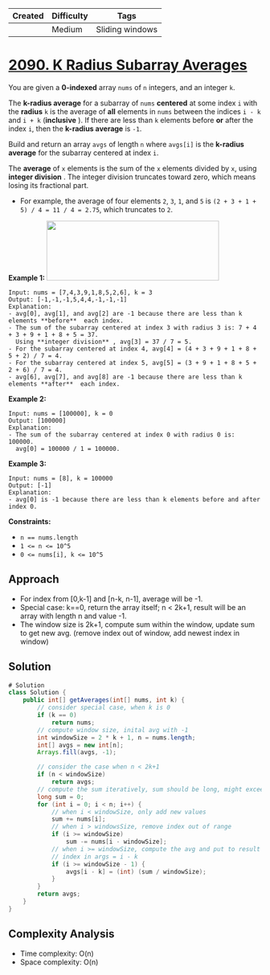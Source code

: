 | Created | Difficulty | Tags            |
| ------- | ---------- | --------------- |
|         | Medium     | Sliding windows |



# [2090. K Radius Subarray Averages](https://leetcode.com/problems/k-radius-subarray-averages/description/)

You are given a **0-indexed**  array `nums` of `n` integers, and an integer `k`.

The **k-radius average**  for a subarray of `nums` **centered**  at some index `i` with the **radius**  `k` is the average of **all**  elements in `nums` between the indices `i - k` and `i + k` (**inclusive** ). If there are less than `k` elements before **or**  after the index `i`, then the **k-radius average**  is `-1`.

Build and return an array `avgs` of length `n` where `avgs[i]` is the **k-radius average**  for the subarray centered at index `i`.

The **average**  of `x` elements is the sum of the `x` elements divided by `x`, using **integer division** . The integer division truncates toward zero, which means losing its fractional part.

- For example, the average of four elements `2`, `3`, `1`, and `5` is `(2 + 3 + 1 + 5) / 4 = 11 / 4 = 2.75`, which truncates to `2`.

**Example 1:** 
<img alt="" src="https://assets.leetcode.com/uploads/2021/11/07/eg1.png" style="width: 343px; height: 119px;">

```
Input: nums = [7,4,3,9,1,8,5,2,6], k = 3
Output: [-1,-1,-1,5,4,4,-1,-1,-1]
Explanation:
- avg[0], avg[1], and avg[2] are -1 because there are less than k elements **before**  each index.
- The sum of the subarray centered at index 3 with radius 3 is: 7 + 4 + 3 + 9 + 1 + 8 + 5 = 37.
  Using **integer division** , avg[3] = 37 / 7 = 5.
- For the subarray centered at index 4, avg[4] = (4 + 3 + 9 + 1 + 8 + 5 + 2) / 7 = 4.
- For the subarray centered at index 5, avg[5] = (3 + 9 + 1 + 8 + 5 + 2 + 6) / 7 = 4.
- avg[6], avg[7], and avg[8] are -1 because there are less than k elements **after**  each index.
```

**Example 2:** 

```
Input: nums = [100000], k = 0
Output: [100000]
Explanation:
- The sum of the subarray centered at index 0 with radius 0 is: 100000.
  avg[0] = 100000 / 1 = 100000.
```

**Example 3:** 

```
Input: nums = [8], k = 100000
Output: [-1]
Explanation: 
- avg[0] is -1 because there are less than k elements before and after index 0.
```

**Constraints:** 

- `n == nums.length`
- `1 <= n <= 10^5`
- `0 <= nums[i], k <= 10^5`

## Approach

- For index from [0,k-1] and [n-k, n-1], average will be -1.
- Special case: k==0, return the array itself; n < 2k+1, result will be an array with length n and value -1.
- The window size is 2k+1, compute sum within the window, update sum to get new avg. (remove index out of window, add newest index in window) 

## Solution

```java
# Solution
class Solution {
    public int[] getAverages(int[] nums, int k) {
        // consider special case, when k is 0
        if (k == 0)
            return nums;
        // compute window size, inital avg with -1
        int windowSize = 2 * k + 1, n = nums.length;
        int[] avgs = new int[n];
        Arrays.fill(avgs, -1);

        // consider the case when n < 2k+1
        if (n < windowSize)
            return avgs;
        // compute the sum iteratively, sum should be long, might exceed Integer.MAX_VALUE
        long sum = 0;
        for (int i = 0; i < n; i++) {
            // when i < windowSize, only add new values
            sum += nums[i];
            // when i > windowsSize, remove index out of range
            if (i >= windowSize)
                sum -= nums[i - windowSize];
            // when i >= windowSize, compute the avg and put to result
            // index in args = i - k
            if (i >= windowSize - 1) {
                avgs[i - k] = (int) (sum / windowSize);
            }
        }
        return avgs;
    }
}
```

## Complexity Analysis

- Time complexity: O(n)
- Space complexity: O(n)

